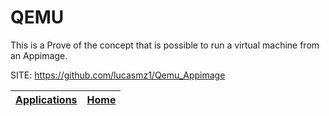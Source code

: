 # QEMU

 This is a Prove of the concept that is possible to run a virtual machine  from an Appimage.

 SITE: https://github.com/lucasmz1/Qemu_Appimage

 | [Applications](https://portable-linux-apps.github.io/apps.html) | [Home](https://portable-linux-apps.github.io)
 | --- | --- |
